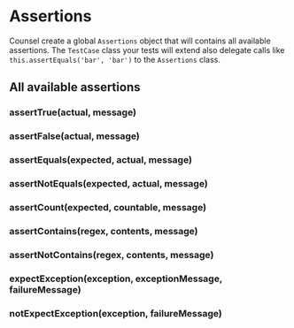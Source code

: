 # Assertions

Counsel create a global `Assertions` object that will contains all available assertions. The `TestCase` class your tests will extend also delegate calls like ```this.assertEquals('bar', 'bar')``` to the `Assertions` class.

## All available assertions

### assertTrue(actual, message)

### assertFalse(actual, message)

### assertEquals(expected, actual, message)

### assertNotEquals(expected, actual, message)

### assertCount(expected, countable, message)

### assertContains(regex, contents, message)

### assertNotContains(regex, contents, message)

### expectException(exception, exceptionMessage, failureMessage)

### notExpectException(exception, failureMessage)
